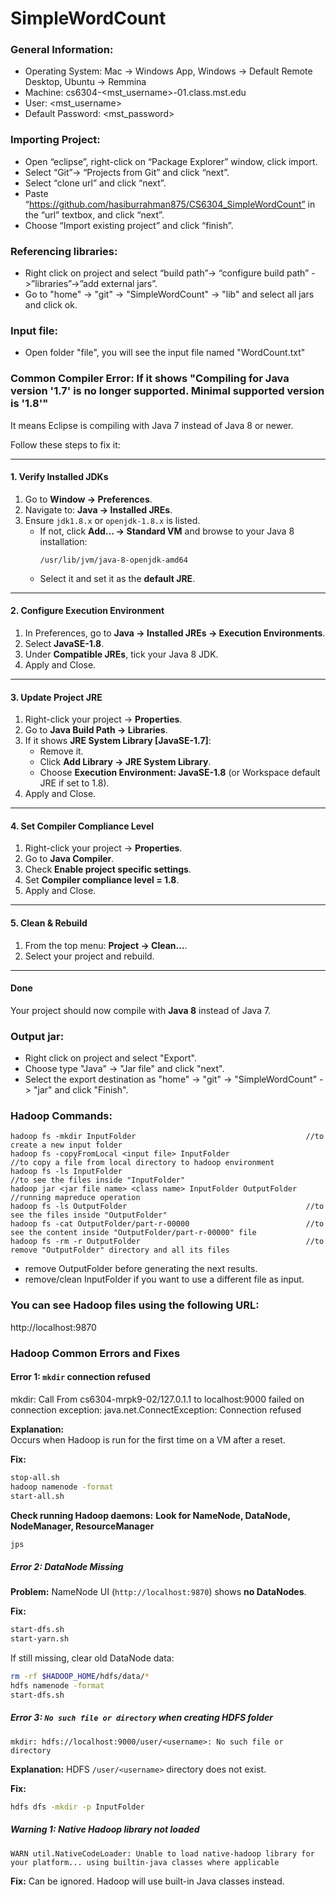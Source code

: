 # SimpleWordCount

### General Information:

* Operating System:         Mac -> Windows App, Windows -> Default Remote Desktop, Ubuntu -> Remmina
* Machine:                  cs6304-<mst_username>-01.class.mst.edu
* User:                     <mst_username>
* Default Password:         <mst_password>

### Importing Project:
* Open “eclipse”, right-click on “Package Explorer” window, click import.
* Select “Git”-> “Projects from Git” and click “next”.
* Select “clone url” and click “next”.
* Paste “https://github.com/hasiburrahman875/CS6304_SimpleWordCount” in the “url” textbox, and click “next”. 
* Choose “Import existing project” and click “finish”.

### Referencing libraries:
* Right click on project and select “build path”-> “configure build path” ->”libraries”->”add external jars”.
* Go to "home" -> "git" -> "SimpleWordCount" -> "lib" and select all jars and click ok.

### Input file:
* Open folder "file", you will see the input file named "WordCount.txt"

### Common Compiler Error: If it shows "Compiling for Java version '1.7' is no longer supported. Minimal supported version is '1.8'" 

It means Eclipse is compiling with Java 7 instead of Java 8 or newer.

Follow these steps to fix it:

---

#### 1. Verify Installed JDKs
1. Go to **Window → Preferences**.
2. Navigate to: **Java → Installed JREs**.
3. Ensure `jdk1.8.x` or `openjdk-1.8.x` is listed.
   - If not, click **Add… → Standard VM** and browse to your Java 8 installation:
     ```
     /usr/lib/jvm/java-8-openjdk-amd64
     ```
   - Select it and set it as the **default JRE**.

---

#### 2. Configure Execution Environment
1. In Preferences, go to **Java → Installed JREs → Execution Environments**.
2. Select **JavaSE-1.8**.
3. Under **Compatible JREs**, tick your Java 8 JDK.
4. Apply and Close.

---

#### 3. Update Project JRE
1. Right-click your project → **Properties**.
2. Go to **Java Build Path → Libraries**.
3. If it shows **JRE System Library [JavaSE-1.7]**:
   - Remove it.
   - Click **Add Library → JRE System Library**.
   - Choose **Execution Environment: JavaSE-1.8** (or Workspace default JRE if set to 1.8).
4. Apply and Close.

---

#### 4. Set Compiler Compliance Level
1. Right-click your project → **Properties**.
2. Go to **Java Compiler**.
3. Check **Enable project specific settings**.
4. Set **Compiler compliance level = 1.8**.
5. Apply and Close.

---

#### 5. Clean & Rebuild
1. From the top menu: **Project → Clean…**.
2. Select your project and rebuild.

---

#### Done
Your project should now compile with **Java 8** instead of Java 7.

### Output jar:
* Right click on project and select "Export".
* Choose type "Java" -> "Jar file" and click "next".
* Select the export destination as "home" -> "git" -> "SimpleWordCount" -> "jar" and click "Finish".

### Hadoop Commands:
```
hadoop fs -mkdir InputFolder                                      //to create a new input folder
hadoop fs -copyFromLocal <input file> InputFolder                  //to copy a file from local directory to hadoop environment
hadoop fs -ls InputFolder                                          //to see the files inside "InputFolder"
hadoop jar <jar file name> <class name> InputFolder OutputFolder   //running mapreduce operation
hadoop fs -ls OutputFolder                                        //to see the files inside "OutputFolder"
hadoop fs -cat OutputFolder/part-r-00000                          //to see the content inside "OutputFolder/part-r-00000" file
hadoop fs -rm -r OutputFolder                                     //to remove "OutputFolder" directory and all its files
```

- remove OutputFolder before generating the next results.
- remove/clean InputFolder if you want to use a different file as input.

### You can see Hadoop files using the following URL:
http://localhost:9870

### Hadoop Common Errors and Fixes

#### Error 1: `mkdir` connection refused


mkdir: Call From cs6304-mrpk9-02/127.0.1.1 to localhost:9000 failed
on connection exception: java.net.ConnectException: Connection refused

**Explanation:**  
Occurs when Hadoop is run for the first time on a VM after a reset.  

**Fix:**
```bash
stop-all.sh
hadoop namenode -format
start-all.sh
````

**Check running Hadoop daemons:**
**Look for NameNode, DataNode, NodeManager, ResourceManager**

```bash
jps
```

##### Error 2: DataNode Missing

**Problem:** NameNode UI (`http://localhost:9870`) shows **no DataNodes**.

**Fix:**

```bash
start-dfs.sh
start-yarn.sh
```

If still missing, clear old DataNode data:

```bash
rm -rf $HADOOP_HOME/hdfs/data/*
hdfs namenode -format
start-dfs.sh
```

##### Error 3: `No such file or directory` when creating HDFS folder

```
mkdir: hdfs://localhost:9000/user/<username>: No such file or directory
```

**Explanation:**
HDFS `/user/<username>` directory does not exist.

**Fix:**

```bash
hdfs dfs -mkdir -p InputFolder
```

##### Warning 1: Native Hadoop library not loaded

```
WARN util.NativeCodeLoader: Unable to load native-hadoop library for your platform... using builtin-java classes where applicable
```

**Fix:** Can be ignored. Hadoop will use built-in Java classes instead.

```
